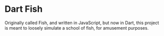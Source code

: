 # Dart Fish

Originally called Fish, and written in JavaScript, but now in Dart, this project is meant to loosely simulate a school of fish, for amusement purposes.
